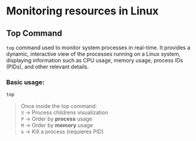 # Monitoring resources in Linux

## Top Command

`top` command used to monitor system processes in real-time. It provides a dynamic, interactive view of the processes running on a Linux system, displaying information such as CPU usage, memory usage, process IDs (PIDs), and other relevant details.

### Basic usage:
```bash
top
```

> Once inside the top command: <br>
> `V` -> Process childrens visualization <br>
> `P` -> Order by **process** usage <br>
> `M` -> Order by **memory** usage <br>
> `k` -> Kill a process (requieres PID) <br>
>  

